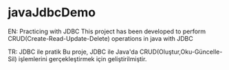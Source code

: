 # javaJdbcDemo
EN:
Practicing with JDBC
This project has been developed to perform CRUD(Create-Read-Update-Delete) operations in java with JDBC

TR:
JDBC ile pratik
Bu proje, JDBC ile Java'da CRUD(Oluştur,Oku-Güncelle-Sil) işlemlerini gerçekleştirmek için geliştirilmiştir.
